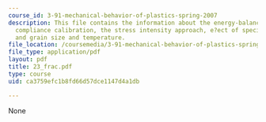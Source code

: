 ```yaml
---
course_id: 3-91-mechanical-behavior-of-plastics-spring-2007
description: This file contains the information about the energy-balance approach,
  compliance calibration, the stress intensity approach, e?ect of specimen geometry,
  and grain size and temperature.
file_location: /coursemedia/3-91-mechanical-behavior-of-plastics-spring-2007/ca3759efc1b8fd66d57dce1147d4a1db_23_frac.pdf
file_type: application/pdf
layout: pdf
title: 23_frac.pdf
type: course
uid: ca3759efc1b8fd66d57dce1147d4a1db

---
```

None